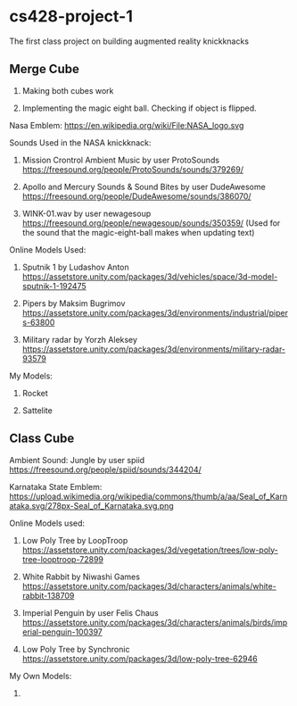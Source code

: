 # cs428-project-1
The first class project on building augmented reality knickknacks 

## Merge Cube

1. Making both cubes work

2. Implementing the magic eight ball.
Checking if object is flipped. 

Nasa Emblem: https://en.wikipedia.org/wiki/File:NASA_logo.svg

Sounds Used in the NASA knickknack:

1. Mission Crontrol Ambient Music by user ProtoSounds https://freesound.org/people/ProtoSounds/sounds/379269/

2. Apollo and Mercury Sounds & Sound Bites by user DudeAwesome https://freesound.org/people/DudeAwesome/sounds/386070/

3. WINK-01.wav by user newagesoup https://freesound.org/people/newagesoup/sounds/350359/ (Used for the sound that the magic-eight-ball makes when updating text)


Online Models Used:

1. Sputnik 1 by Ludashov Anton https://assetstore.unity.com/packages/3d/vehicles/space/3d-model-sputnik-1-192475

2. Pipers by Maksim Bugrimov https://assetstore.unity.com/packages/3d/environments/industrial/pipers-63800

3. Military radar by Yorzh Aleksey https://assetstore.unity.com/packages/3d/environments/military-radar-93579

My Models:

1. Rocket

2. Sattelite

## Class Cube

Ambient Sound:
Jungle by user spiid https://freesound.org/people/spiid/sounds/344204/ 

Karnataka State Emblem: https://upload.wikimedia.org/wikipedia/commons/thumb/a/aa/Seal_of_Karnataka.svg/278px-Seal_of_Karnataka.svg.png

Online Models used:

1. Low Poly Tree by LoopTroop https://assetstore.unity.com/packages/3d/vegetation/trees/low-poly-tree-looptroop-72899

2. White Rabbit by Niwashi Games https://assetstore.unity.com/packages/3d/characters/animals/white-rabbit-138709

3. Imperial Penguin by user Felis Chaus https://assetstore.unity.com/packages/3d/characters/animals/birds/imperial-penguin-100397

4. Low Poly Tree by Synchronic https://assetstore.unity.com/packages/3d/low-poly-tree-62946

My Own Models:

1. 



